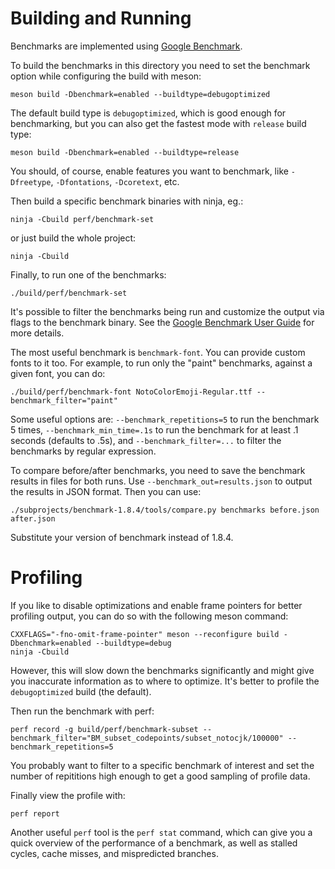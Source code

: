 # Building and Running

Benchmarks are implemented using [Google Benchmark](https://github.com/google/benchmark).

To build the benchmarks in this directory you need to set the benchmark
option while configuring the build with meson:
```
meson build -Dbenchmark=enabled --buildtype=debugoptimized
```

The default build type is `debugoptimized`, which is good enough for
benchmarking, but you can also get the fastest mode with `release`
build type:
```
meson build -Dbenchmark=enabled --buildtype=release
```

You should, of course, enable features you want to benchmark, like
`-Dfreetype`, `-Dfontations`, `-Dcoretext`, etc.

Then build a specific benchmark binaries with ninja, eg.:
```
ninja -Cbuild perf/benchmark-set
```
or just build the whole project:
```
ninja -Cbuild
```

Finally, to run one of the benchmarks:

```
./build/perf/benchmark-set
```

It's possible to filter the benchmarks being run and customize the output
via flags to the benchmark binary. See the
[Google Benchmark User Guide](https://github.com/google/benchmark/blob/main/docs/user_guide.md#user-guide) for more details.

The most useful benchmark is `benchmark-font`. You can provide custom fonts to it too.
For example, to run only the "paint" benchmarks, against a given font, you can do:
```
./build/perf/benchmark-font NotoColorEmoji-Regular.ttf --benchmark_filter="paint"
```

Some useful options are: `--benchmark_repetitions=5` to run the benchmark 5 times,
`--benchmark_min_time=.1s` to run the benchmark for at least .1 seconds (defaults
to .5s), and `--benchmark_filter=...` to filter the benchmarks by regular expression.

To compare before/after benchmarks, you need to save the benchmark results in files
for both runs. Use `--benchmark_out=results.json` to output the results in JSON format.
Then you can use:
```
./subprojects/benchmark-1.8.4/tools/compare.py benchmarks before.json after.json
```
Substitute your version of benchmark instead of 1.8.4.

# Profiling

If you like to disable optimizations and enable frame pointers for better profiling output,
you can do so with the following meson command:
```
CXXFLAGS="-fno-omit-frame-pointer" meson --reconfigure build -Dbenchmark=enabled --buildtype=debug
ninja -Cbuild
```
However, this will slow down the benchmarks significantly and might give you inaccurate
information as to where to optimize. It's better to profile the `debugoptimized` build (the default).

Then run the benchmark with perf:
```
perf record -g build/perf/benchmark-subset --benchmark_filter="BM_subset_codepoints/subset_notocjk/100000" --benchmark_repetitions=5
```
You probably want to filter to a specific benchmark of interest and set the number of
repititions high enough to get a good sampling of profile data.

Finally view the profile with:

```
perf report
```

Another useful `perf` tool is the `perf stat` command, which can give you a quick overview
of the performance of a benchmark, as well as stalled cycles, cache misses, and mispredicted branches.
